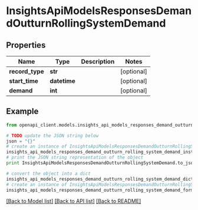 # InsightsApiModelsResponsesDemandOutturnRollingSystemDemand


## Properties
Name | Type | Description | Notes
------------ | ------------- | ------------- | -------------
**record_type** | **str** |  | [optional] 
**start_time** | **datetime** |  | [optional] 
**demand** | **int** |  | [optional] 

## Example

```python
from openapi_client.models.insights_api_models_responses_demand_outturn_rolling_system_demand import InsightsApiModelsResponsesDemandOutturnRollingSystemDemand

# TODO update the JSON string below
json = "{}"
# create an instance of InsightsApiModelsResponsesDemandOutturnRollingSystemDemand from a JSON string
insights_api_models_responses_demand_outturn_rolling_system_demand_instance = InsightsApiModelsResponsesDemandOutturnRollingSystemDemand.from_json(json)
# print the JSON string representation of the object
print InsightsApiModelsResponsesDemandOutturnRollingSystemDemand.to_json()

# convert the object into a dict
insights_api_models_responses_demand_outturn_rolling_system_demand_dict = insights_api_models_responses_demand_outturn_rolling_system_demand_instance.to_dict()
# create an instance of InsightsApiModelsResponsesDemandOutturnRollingSystemDemand from a dict
insights_api_models_responses_demand_outturn_rolling_system_demand_form_dict = insights_api_models_responses_demand_outturn_rolling_system_demand.from_dict(insights_api_models_responses_demand_outturn_rolling_system_demand_dict)
```
[[Back to Model list]](../README.md#documentation-for-models) [[Back to API list]](../README.md#documentation-for-api-endpoints) [[Back to README]](../README.md)


